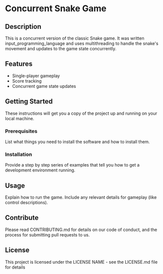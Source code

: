 # Concurrent Snake Game

## Description
This is a concurrent version of the classic Snake game. It was written input_programming_language and uses multithreading to handle the snake's movement and updates to the game state concurrently.

## Features
- Single-player gameplay
- Score tracking
- Concurrent game state updates

## Getting Started
These instructions will get you a copy of the project up and running on your local machine.

### Prerequisites
List what things you need to install the software and how to install them.

### Installation
Provide a step by step series of examples that tell you how to get a development environment running.

## Usage
Explain how to run the game. Include any relevant details for gameplay (like control descriptions).

## Contribute
Please read CONTRIBUTING.md for details on our code of conduct, and the process for submitting pull requests to us.

## License
This project is licensed under the LICENSE NAME - see the LICENSE.md file for details